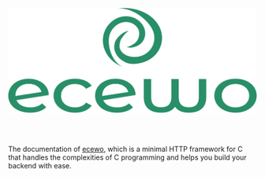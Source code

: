 <div align="center">
    <a href="https://ecewo.vercel.app">
        <img src="https://raw.githubusercontent.com/savashn/ecewo-docs/main/public/ecewologo.svg" />
    </a>
</div>

<br /><br />

The documentation of [ecewo](https://github.com/savashn/ecewo), which is a minimal HTTP framework for C that handles the complexities of C programming and helps you build your backend with ease.
